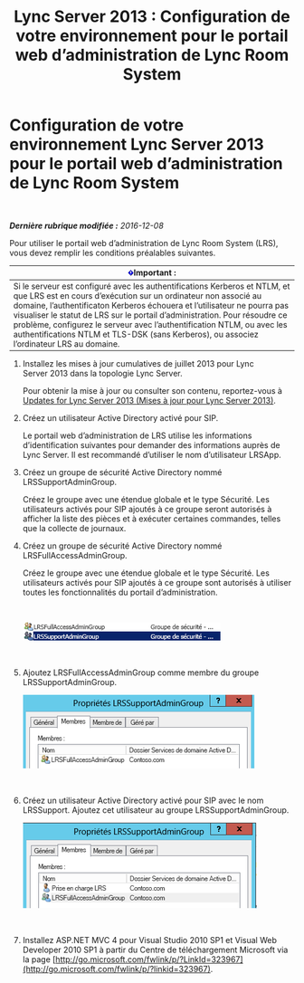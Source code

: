 ﻿---
title: 'Lync Server 2013 : Configuration de votre environnement pour le portail web d’administration de Lync Room System'
TOCTitle: Configuration de votre environnement pour le portail web d’administration de Lync Room System
ms:assetid: 1bf3cc55-cfa8-46ee-a8bc-6dab3bff76b2
ms:mtpsurl: https://technet.microsoft.com/fr-fr/library/Dn436325(v=OCS.15)
ms:contentKeyID: 59602868
ms.date: 12/10/2016
mtps_version: v=OCS.15
ms.translationtype: HT
---

# Configuration de votre environnement Lync Server 2013 pour le portail web d’administration de Lync Room System

 

_**Dernière rubrique modifiée :** 2016-12-08_

Pour utiliser le portail web d’administration de Lync Room System (LRS), vous devez remplir les conditions préalables suivantes.

<table>
<thead>
<tr class="header">
<th><img src="images/Gg425917.important(OCS.15).gif" title="important" alt="important" />Important :</th>
</tr>
</thead>
<tbody>
<tr class="odd">
<td>Si le serveur est configuré avec les authentifications Kerberos et NTLM, et que LRS est en cours d’exécution sur un ordinateur non associé au domaine, l’authentificaton Kerberos échouera et l’utilisateur ne pourra pas visualiser le statut de LRS sur le portail d’administration. Pour résoudre ce problème, configurez le serveur avec l’authentification NTLM, ou avec les authentifications NTLM et TLS-DSK (sans Kerberos), ou associez l’ordinateur LRS au domaine.</td>
</tr>
</tbody>
</table>


1.  Installez les mises à jour cumulatives de juillet 2013 pour Lync Server 2013 dans la topologie Lync Server.
    
    Pour obtenir la mise à jour ou consulter son contenu, reportez-vous à [Updates for Lync Server 2013 (Mises à jour pour Lync Server 2013)](http://go.microsoft.com/fwlink/p/?linkid=323959).

2.  Créez un utilisateur Active Directory activé pour SIP.
    
    Le portail web d’administration de LRS utilise les informations d’identification suivantes pour demander des informations auprès de Lync Server. Il est recommandé d’utiliser le nom d’utilisateur LRSApp.

3.  Créez un groupe de sécurité Active Directory nommé LRSSupportAdminGroup.
    
    Créez le groupe avec une étendue globale et le type Sécurité. Les utilisateurs activés pour SIP ajoutés à ce groupe seront autorisés à afficher la liste des pièces et à exécuter certaines commandes, telles que la collecte de journaux.

4.  Créez un groupe de sécurité Active Directory nommé LRSFullAccessAdminGroup.
    
    Créez le groupe avec une étendue globale et le type Sécurité. Les utilisateurs activés pour SIP ajoutés à ce groupe sont autorisés à utiliser toutes les fonctionnalités du portail d’administration.
    
     
    
    ![Liste des groupes d’administrateurs avec rôle de groupe de sécurité](images/Dn436325.5d432819-a2e2-452c-bc2a-5d4ee79d8c33(OCS.15).png "Liste des groupes d’administrateurs avec rôle de groupe de sécurité")  
    
     

5.  Ajoutez LRSFullAccessAdminGroup comme membre du groupe LRSSupportAdminGroup.
    
    ![Page des membres des propriétés LRSSupportAdminGroup](images/Dn436325.91a4a28a-cacf-4ef6-aac1-915ec41c9648(OCS.15).png "Page des membres des propriétés LRSSupportAdminGroup")  
    
     

6.  Créez un utilisateur Active Directory activé pour SIP avec le nom LRSSupport. Ajoutez cet utilisateur au groupe LRSSupportAdminGroup.
    
    ![Page des membres des propriétés LRSSupportAdminGroup](images/Dn436325.7638055d-22ac-4909-914d-1966f5623909(OCS.15).png "Page des membres des propriétés LRSSupportAdminGroup")  
    
     

7.  Installez ASP.NET MVC 4 pour Visual Studio 2010 SP1 et Visual Web Developer 2010 SP1 à partir du Centre de téléchargement Microsoft via la page [http://go.microsoft.com/fwlink/p/?LinkId=323967](http://go.microsoft.com/fwlink/p/?linkid=323967).

